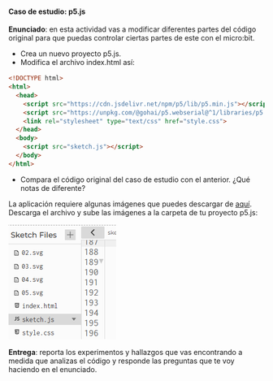 #### Caso de estudio: p5.js 

**Enunciado**: en esta actividad vas a modificar diferentes partes del 
código original para que puedas controlar ciertas partes de este con el micro:bit.

- Crea un nuevo proyecto p5.js. 
- Modifica el archivo index.html así:

``` html	
<!DOCTYPE html>
<html>
  <head>
    <script src="https://cdn.jsdelivr.net/npm/p5/lib/p5.min.js"></script>
    <script src="https://unpkg.com/@gohai/p5.webserial@^1/libraries/p5.webserial.js"></script>
    <link rel="stylesheet" type="text/css" href="style.css">
  </head>
  <body>
    <script src="sketch.js"></script>
  </body>
</html>

```

- Compara el código original del caso de estudio con el anterior. ¿Qué notas de diferente?

La aplicación requiere algunas imágenes que puedes descargar de [aquí](../../../../assets/unidad4-assets.zip). 
Descarga el archivo y sube las imágenes a la carpeta de tu proyecto p5.js:

![p5.js files](../../../../assets/unit4-files.png)


**Entrega**: reporta los experimentos y hallazgos que vas encontrando a medida 
que analizas el código y responde las preguntas que te voy haciendo en el enunciado.
